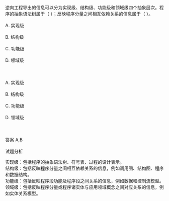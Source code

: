 <div class="detail lh2">逆向工程导出的信息可以分为实现级、结构级、功能级和领域级四个抽象层次。程序的抽象语法树属于（  ）；反映程序分量之间相互依赖关系的信息属于（  ）。<br/><br/>A. 实现级<br/><br/>B. 结构级<br/><br/>C. 功能级<br/><br/>D. 领域级<br/><br/><br/><br/>A. 实现级<br/><br/>B. 结构级<br/><br/>C. 功能级<br/><br/>D. 领域级<br/><br/><br/><br/>答案 A,B<br/><br/>试题分析<br/><p>实现级：包括程序的抽象语法树、符号表、过程的设计表示。<br/>
结构级：包括反映程序分量之间相互依赖关系的信息，例如调用图、结构图、程序和数据结构。<br/>
功能级：包括反映程序段功能及程序段之间关系的信息，例如数据和控制流模型。<br/>
领域级：包括反映程序分量或程序诸实体与应用领域概念之间对应关系的信息，例如实体关系模型。<br/></p></div>